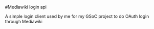 #Mediawiki login api

A simple login client used by me for my GSoC project to do OAuth login through Mediawiki
